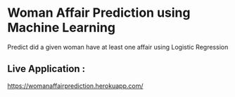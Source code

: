 # Woman Affair Prediction using Machine Learning
Predict did a given woman have at least one affair using Logistic Regression

## Live Application : 
https://womanaffairprediction.herokuapp.com/
